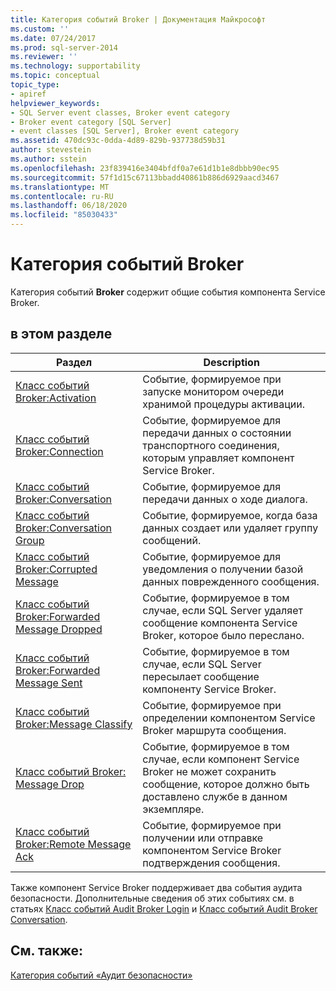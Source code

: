 ```yaml
---
title: Категория событий Broker | Документация Майкрософт
ms.custom: ''
ms.date: 07/24/2017
ms.prod: sql-server-2014
ms.reviewer: ''
ms.technology: supportability
ms.topic: conceptual
topic_type:
- apiref
helpviewer_keywords:
- SQL Server event classes, Broker event category
- Broker event category [SQL Server]
- event classes [SQL Server], Broker event category
ms.assetid: 470dc93c-0dda-4d89-829b-937738d59b31
author: stevestein
ms.author: sstein
ms.openlocfilehash: 23f839416e3404bfdf0a7e61d1b1e8dbbb90ec95
ms.sourcegitcommit: 57f1d15c67113bbadd40861b886d6929aacd3467
ms.translationtype: MT
ms.contentlocale: ru-RU
ms.lasthandoff: 06/18/2020
ms.locfileid: "85030433"
---
```

# <a name="broker-event-category"></a>Категория событий Broker
  Категория событий **Broker** содержит общие события компонента Service Broker.  
  
## <a name="in-this-section"></a>в этом разделе  
  
|Раздел|Description|  
|-----------|-----------------|  
|[Класс событий Broker:Activation](broker-activation-event-class.md)|Событие, формируемое при запуске монитором очереди хранимой процедуры активации.|  
|[Класс событий Broker:Connection](broker-connection-event-class.md)|Событие, формируемое для передачи данных о состоянии транспортного соединения, которым управляет компонент Service Broker.|  
|[Класс событий Broker:Conversation](broker-conversation-event-class.md)|Событие, формируемое для передачи данных о ходе диалога.|  
|[Класс событий Broker:Conversation Group](broker-conversation-group-event-class.md)|Событие, формируемое, когда база данных создает или удаляет группу сообщений.|  
|[Класс событий Broker:Corrupted Message](broker-corrupted-message-event-class.md)|Событие, формируемое для уведомления о получении базой данных поврежденного сообщения.|  
|[Класс событий Broker:Forwarded Message Dropped](broker-forwarded-message-dropped-event-class.md)|Событие, формируемое в том случае, если SQL Server удаляет сообщение компонента Service Broker, которое было переслано.|  
|[Класс событий Broker:Forwarded Message Sent](broker-forwarded-message-sent-event-class.md)|Событие, формируемое в том случае, если SQL Server пересылает сообщение компоненту Service Broker.|  
|[Класс событий Broker:Message Classify](broker-message-classify-event-class.md)|Событие, формируемое при определении компонентом Service Broker маршрута сообщения.|  
|[Класс событий Broker: Message Drop](broker-message-drop-event-class.md)|Событие, формируемое в том случае, если компонент Service Broker не может сохранить сообщение, которое должно быть доставлено службе в данном экземпляре.|  
|[Класс событий Broker:Remote Message Ack](broker-remote-message-ack-event-class.md)|Событие, формируемое при получении или отправке компонентом Service Broker подтверждения сообщения.|  
  
 Также компонент Service Broker поддерживает два события аудита безопасности. Дополнительные сведения об этих событиях см. в статьях [Класс событий Audit Broker Login](audit-broker-login-event-class.md) и [Класс событий Audit Broker Conversation](audit-broker-conversation-event-class.md).  
  
## <a name="see-also"></a>См. также:  
 [Категория событий «Аудит безопасности»](https://docs.microsoft.com/bi-reference/trace-events/security-audit-event-category)  
  
  
